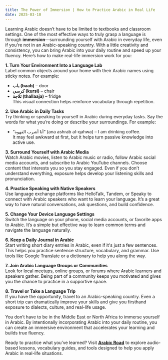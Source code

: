 ```yaml
---
title: The Power of Immersion | How to Practice Arabic in Real Life
date: 2025-03-10
---
```


Learning Arabic doesn’t have to be limited to textbooks and classroom settings. One of the most effective ways to truly grasp a language is through **immersion**—surrounding yourself with Arabic in everyday life, even if you're not in an Arabic-speaking country. With a little creativity and consistency, you can bring Arabic into your daily routine and speed up your fluency. Here’s how to make real-life immersion work for you:

**1. Turn Your Environment Into a Language Lab**  
Label common objects around your home with their Arabic names using sticky notes. For example:

- **باب (baab)** – door
- **كرسي (kursi)** – chair
- **ثلاجة (thallaaja)** – fridge  
  This visual connection helps reinforce vocabulary through repetition.

**2. Use Arabic in Daily Tasks**  
Try thinking or speaking to yourself in Arabic during everyday tasks. Say the words for what you’re doing or describe your surroundings. For example:

- “أنا أشرب القهوة” (ana ashrab al-qahwa) – I am drinking coffee.  
  It may feel awkward at first, but it helps turn passive knowledge into active use.

**3. Surround Yourself with Arabic Media**  
Watch Arabic movies, listen to Arabic music or radio, follow Arabic social media accounts, and subscribe to Arabic YouTube channels. Choose content that interests you so you stay engaged. Even if you don’t understand everything, exposure helps develop your listening skills and pronunciation.

**4. Practice Speaking with Native Speakers**  
Use language exchange platforms like HelloTalk, Tandem, or Speaky to connect with Arabic speakers who want to learn your language. It’s a great way to have natural conversations, ask questions, and build confidence.

**5. Change Your Device Language Settings**  
Switch the language on your phone, social media accounts, or favorite apps to Arabic. It’s a simple but effective way to learn common terms and navigate the language naturally.

**6. Keep a Daily Journal in Arabic**  
Start writing short diary entries in Arabic, even if it's just a few sentences. This helps you practice sentence structure, vocabulary, and grammar. Use tools like Google Translate or a dictionary to help you along the way.

**7. Join Arabic Language Groups or Communities**  
Look for local meetups, online groups, or forums where Arabic learners and speakers gather. Being part of a community keeps you motivated and gives you the chance to practice in a supportive space.

**8. Travel or Take a Language Trip**  
If you have the opportunity, travel to an Arabic-speaking country. Even a short trip can dramatically improve your skills and give you firsthand exposure to dialects, culture, and real-life usage.

You don’t have to be in the Middle East or North Africa to immerse yourself in Arabic. By intentionally incorporating Arabic into your daily routine, you can create an immersive environment that accelerates your learning and builds true fluency.

Ready to practice what you’ve learned? Visit [**Arabic Road**](https://arabicroad.com) to explore audio-based lessons, vocabulary guides, and tools designed to help you apply Arabic in real-life situations.
